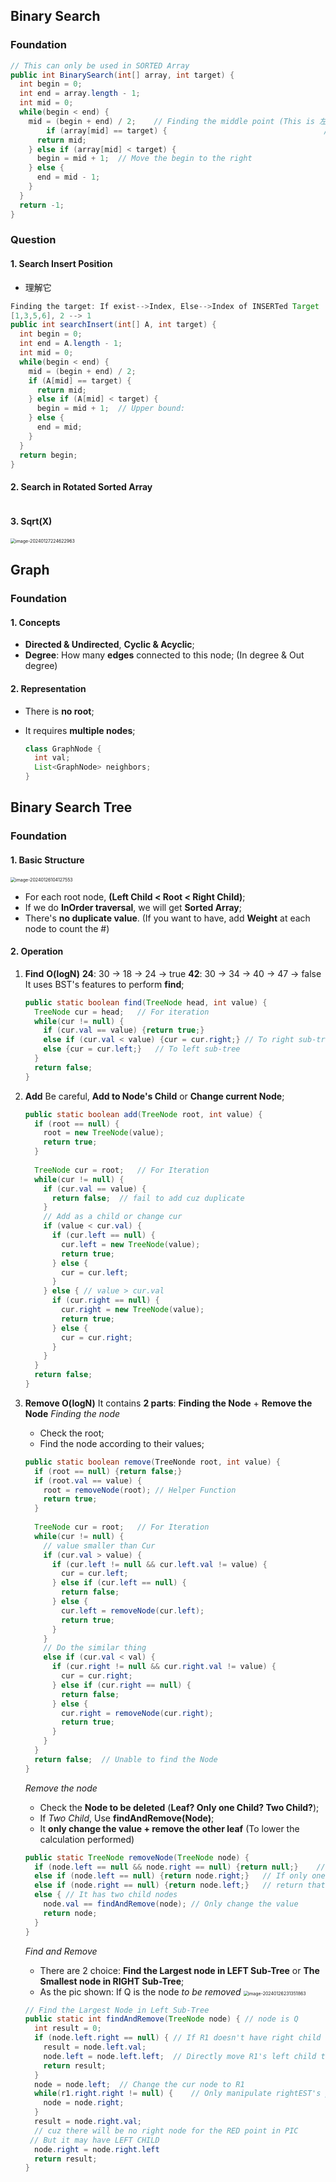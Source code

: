 

## Binary Search

### Foundation

```java
// This can only be used in SORTED Array
public int BinarySearch(int[] array, int target) {
  int begin = 0;
  int end = array.length - 1;
  int mid = 0;
  while(begin < end) {
    mid = (begin + end) / 2;	// Finding the middle point	(This is 左边值)
		if (array[mid] == target) {									  // cuz int/2,没有小数部分
      return mid;
    } else if (array[mid] < target) {
      begin = mid + 1;	// Move the begin to the right
    } else {
      end = mid - 1;
    }
  }
  return -1;
}
```

### Question

#### 1. Search Insert Position

+ 理解它

```java
Finding the target: If exist-->Index, Else-->Index of INSERTed Target
[1,3,5,6], 2 --> 1
public int searchInsert(int[] A, int target) {
  int begin = 0;
  int end = A.length - 1;
  int mid = 0;
  while(begin < end) {
    mid = (begin + end) / 2;
    if (A[mid] == target) {
      return mid;
    } else if (A[mid] < target) {
      begin = mid + 1;	// Upper bound: 
    } else {
      end = mid;
    }
  }
  return begin;
}
```

#### 2. Search in Rotated Sorted Array

```java
```

#### 3. Sqrt(X)

<img src="/Users/aaron/Library/Application Support/typora-user-images/image-20240127224622963.png" alt="image-20240127224622963" style="zoom:50%;" />





## Graph

### Foundation

#### 1. Concepts

+ **Directed & Undirected**,  **Cyclic & Acyclic**;
+ **Degree**: How many **edges** connected to this node; (In degree & Out degree)

#### 2. Representation

+ There is **no root**;

+ It requires **multiple nodes**;
  ```java
  class GraphNode {
    int val;
    List<GraphNode> neighbors;
  }
  ```

## Binary Search Tree

### Foundation

#### 1. Basic Structure
<img src="/Users/aaron/Library/Application Support/typora-user-images/image-20240126104127553.png" alt="image-20240126104127553" style="zoom:50%;" />

- For each root node, **(Left Child < Root < Right Child)**;
- If we do **InOrder traversal**, we will get **Sorted Array**;
- There's **no duplicate value**. (If you want to have, add **Weight** at each node to count the #)

#### 2. Operation

1. **Find** **O(logN)**
   **24**: 30 -> 18 -> 24 -> true
   **42**: 30 -> 34 -> 40 -> 47 -> false
   It uses BST's features to perform **find**;

   ```java
   public static boolean find(TreeNode head, int value) {
     TreeNode cur = head;	// For iteration
     while(cur != null) {
       if (cur.val == value) {return true;}
       else if (cur.val < value) {cur = cur.right;}	// To right sub-tree
       else {cur = cur.left;}	// To left sub-tree
     }
     return false;
   }
   ```

2. **Add**
   Be careful, **Add to Node's Child** or **Change current Node**;

   ```java
   public static boolean add(TreeNode root, int value) {
     if (root == null) {
       root = new TreeNode(value);
       return true;
     }
     
     TreeNode cur = root;	// For Iteration
     while(cur != null) {
       if (cur.val == value) {
         return false;	// fail to add cuz duplicate
       }
       // Add as a child or change cur
       if (value < cur.val) {
         if (cur.left == null) {
           cur.left = new TreeNode(value);
           return true;
         } else {
           cur = cur.left;
         }
       } else {	// value > cur.val
         if (cur.right == null) {
           cur.right = new TreeNode(value);
           return true;
         } else {
           cur = cur.right;
         }
       }
     }
     return false;
   }
   ```

3. **Remove O(logN)**
   It contains **2 parts**: **Finding the Node** + **Remove the Node**
   *Finding the node*

   + Check the root;
   + Find the node according to their values;

   ```java
   public static boolean remove(TreeNonde root, int value) {
     if (root == null) {return false;}
     if (root.val == value) {
       root = removeNode(root);	// Helper Function
       return true;
     }
     
     TreeNode cur = root;	// For Iteration
     while(cur != null) {
       // value smaller than Cur
       if (cur.val > value) {
         if (cur.left != null && cur.left.val != value) {
           cur = cur.left;
         } else if (cur.left == null) {
           return false;
         } else {	
           cur.left = removeNode(cur.left);
           return true;
         }
       }
       // Do the similar thing
       else if (cur.val < val) {
         if (cur.right != null && cur.right.val != value) {
           cur = cur.right;
         } else if (cur.right == null) {
           return false;
         } else {	
           cur.right = removeNode(cur.right);
           return true;
         }
       }
     }
     return false;	// Unable to find the Node
   }
   ```

   *Remove the node*

   + Check the **Node to be deleted** (**Leaf? Only one Child? Two Child?**);
   + If *Two Child*, Use **findAndRemove(Node)**;
   + It **only change the value + remove the other leaf** (To lower the calculation performed)

   ```java
   public static TreeNode removeNode(TreeNode node) {
     if (node.left == null && node.right == null) {return null;}	// Check if is LEAF
     else if (node.left == null) {return node.right;}	// If only one child
     else if (node.right == null) {return node.left;}	// return that child
     else {	// It has two child nodes
       node.val == findAndRemove(node);	// Only change the value
       return node;
     }
   } 
   ```

   *Find and Remove*

   + There are 2 choice: **Find the Largest node in LEFT Sub-Tree** or **The Smallest node in RIGHT Sub-Tree**;
   + As the pic shown: If Q is the node *to be removed*
     <img src="/Users/aaron/Library/Application Support/typora-user-images/image-20240126231351863.png" alt="image-20240126231351863" style="zoom:50%;" />

   ```java
   // Find the Largest Node in Left Sub-Tree
   public static int findAndRemove(TreeNode node) {	// node is Q
     int result = 0;
     if (node.left.right == null) {	// If R1 doesn't have right child
       result = node.left.val;
       node.left = node.left.left;	// Directly move R1's left child to R1
       return result;
     }
     node = node.left;	// Change the cur node to R1
     while(r1.right.right != null) {	// Only manipulate rightEST's parent
       node = node.right;	
     }
     result = node.right.val;
     // cuz there will be no right node for the RED point in PIC
   	// But it may have LEFT CHILD
     node.right = node.right.left
     return result;
   }
   ```

   

